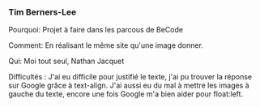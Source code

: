 ### Tim Berners-Lee

Pourquoi:
Projet à faire dans les parcous de BeCode

Comment:
En réalisant le même site qu'une image donner.

Qui:
Moi tout seul, Nathan Jacquet

Difficultés :
J'ai eu difficile pour justifié le texte, j'ai pu trouver la réponse sur Google grâce à text-align. 
J'ai aussi eu du mal à mettre les images à gauche du texte, encore une fois Google m'a bien aider pour float:left.
